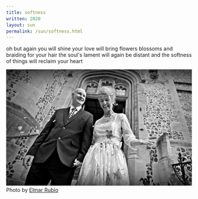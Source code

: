 ```yaml
---
title: softness
written: 2020
layout: sun 
permalink: /sun/softness.html
---
```


<div class="poem">
oh but again  
you will shine  
your love  
will bring flowers  
blossoms and braiding  
for your hair  
the soul's lament  
will again  
be distant  
and the softness  
of things  
will reclaim  
your heart
</div>

!["H and C Sept 15"](/assets/images/bucket/HandCSept15.jpg "H and C Sept 15")  
Photo by [Elmar Rubio](http://elmarrubiophotography.weebly.com/)
